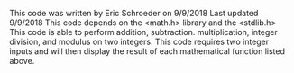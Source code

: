 This code was written by Eric Schroeder on 9/9/2018 
Last updated 9/9/2018
This code depends on the <math.h> library and the <stdlib.h>
This code is able to perform addition, subtraction. multiplication, integer division, and modulus on two integers.
This code requires two integer inputs and will then display the result of each mathematical function listed above.
